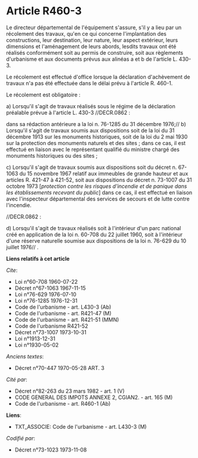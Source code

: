 # Article R460-3

Le directeur départemental de l'équipement s'assure, s'il y a lieu par un récolement des travaux, qu'en ce qui concerne
l'implantation des constructions, leur destination, leur nature, leur aspect extérieur, leurs dimensions et l'aménagement de
leurs abords, lesdits travaux ont été réalisés conformément soit au permis de construire, soit aux règlements d'urbanisme et
aux documents prévus aux alinéas a et b de l'article L. 430-3.

Le récolement est effectué d'office lorsque la déclaration d'achèvement de travaux n'a pas été effectuée dans le délai prévu
à l'article R. 460-1.

Le récolement est obligatoire :

a) Lorsqu'il s'agit de travaux réalisés sous le régime de la déclaration préalable prévue à l'article L. 430-3 //DECR.0862 :

dans sa rédaction antérieure a la loi n. 76-1285 du 31 décembre 1976;//          b) Lorsqu'il s'agit de travaux soumis aux
dispositions soit de la loi du 31 décembre 1913 sur les monuments historiques, soit de la loi du 2 mai 1930 sur la protection
des monuments naturels et des sites ; dans ce cas, il est effectué en liaison avec le représentant qualifié du ministre
chargé des monuments historiques ou des sites ;

c) Lorsqu'il s'agit de travaux soumis aux dispositions soit du décret n. 67-1063 du 15 novembre 1967 relatif aux immeubles de
grande hauteur et aux articles R. 421-47 à 421-52, soit aux dispositions du décret n. 73-1007 du 31 octobre 1973 [*protection
contre les risques d'incendie et de panique dans les établissements recevant du public*] dans ce cas, il est effectué en
liaison avec l'inspecteur départemental des services de secours et de lutte contre l'incendie.

//DECR.0862 :

d) Lorsqu'il s'agit de travaux réalisés soit à l'intérieur d'un parc national créé en application de la loi n. 60-708 du 22
juillet 1960, soit à l'intérieur d'une réserve naturelle soumise aux dispositions de la loi n. 76-629 du 10 juillet 1976// .

**Liens relatifs à cet article**

_Cite_:

  - Loi n°60-708 1960-07-22
  - Décret n°67-1063 1967-11-15
  - Loi n°76-629 1976-07-10
  - Loi n°76-1285 1976-12-31
  - Code de l'urbanisme - art. L430-3 (Ab)
  - Code de l'urbanisme - art. R421-47 (M)
  - Code de l'urbanisme - art. R421-51 (MMN)
  - Code de l'urbanisme R421-52
  - Décret n°73-1007 1973-10-31
  - Loi n°1913-12-31
  - Loi n°1930-05-02

_Anciens textes_:

  - Décret n°70-447 1970-05-28 ART. 3

_Cité par_:

  - Décret n°82-263 du 23 mars 1982 - art. 1 (V)
  - CODE GENERAL DES IMPOTS ANNEXE 2, CGIAN2. - art. 165 (M)
  - Code de l'urbanisme - art. R460-1 (Ab)

**Liens**:

  - TXT_ASSOCIE: Code de l'urbanisme - art. L430-3 (M)

_Codifié par_:

  - Décret n°73-1023 1973-11-08

